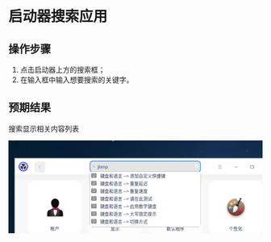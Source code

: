 # 启动器搜索应用

## 操作步骤

1. 点击启动器上方的搜索框；
2. 在输入框中输入想要搜索的关键字。

## 预期结果

搜索显示相关内容列表

![启动器搜索应用.png](./img/启动器搜索应用.png)
